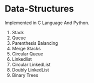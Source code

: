 # Data-Structures
Implemented in C Language And Python.
1) Stack
2) Queue
3) Parenthesis Balancing
4) Merge Stacks
5) Circular Queue
6) Linkedlist
7) Circular LinkedList
8) Doubly LinkedList
9) Binary Trees
